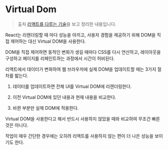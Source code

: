 # Virtual Dom

> 출처 [리액트를 다루는 기술](http://www.kyobobook.co.kr/product/detailViewKor.laf?mallGb=KOR&ejkGb=KOR&barcode=9791160508796)을 보고 정리한 내용입니다.

React는 리렌더링할 때 마다 성능을 아끼고, 사용자 경험을 제공하기 위해 DOM을 직접 제어하는 대신 Virtual DOM을 사용한다.

DOM을 직접 제어하면 동적인 변화가 생길 때마다 CSS를 다시 연산하고, 레이아웃을 구성하고 페이지를 리페인트하는 과정에서 시간이 허비된다.

리액트에서 데이터가 변화하여 웹 브라우저에 실제 DOM을 업데이트할 때는 3가지 절차를 밟는다.

1. 데이터를 업데이트하면 전체 UI를 Virtual DOM에 리렌더링한다.

2. 이전 Virtual DOM에 있던 내용과 현재 내용을 비교한다.

3. 바뀐 부분만 실제 DOM에 적용한다.

Virtual DOM을 사용한다고 해서 반드시 사용하지 않았을 때와 비교하여 무조건 빠른 것은 아니다.

작업이 매우 간단한 경우에는 오히려 리액트를 사용하지 않는 편이 더 나은 성능을 보이기도 한다.

